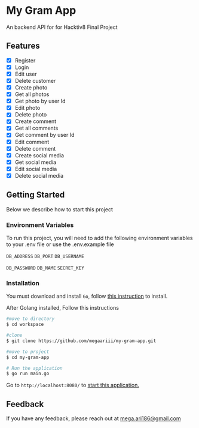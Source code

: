 
# My Gram App

An backend API for for Hacktiv8 Final Project

## Features

- [x] Register
- [x] Login
- [x] Edit user
- [x] Delete customer
- [x] Create photo
- [x] Get all photos
- [x] Get photo by user Id
- [x] Edit photo
- [x] Delete photo
- [x] Create comment
- [x] Get all comments
- [x] Get comment by user Id
- [x] Edit comment
- [x] Delete comment
- [x] Create social media
- [x] Get social media
- [x] Edit social media
- [x] Delete social media

## Getting Started

Below we describe how to start this project


### Environment Variables

To run this project, you will need to add the following environment variables to your .env file or use the .env.example file

`DB_ADDRESS`
`DB_PORT`
`DB_USERNAME`

`DB_PASSWORD`
`DB_NAME`
`SECRET_KEY`


### Installation

You must download and install `Go`, follow [this instruction](https://golang.org/doc/install) to install.

After Golang installed, Follow this instructions
```bash
#move to directory
$ cd workspace

#clone
$ git clone https://github.com/megaariii/my-gram-app.git

#move to project
$ cd my-gram-app

# Run the application
$ go run main.go
```

Go to `http://localhost:8080/` to [start this application.](http://localhost:8080/)
    
## Feedback

If you have any feedback, please reach out at mega.ari186@gmail.com

